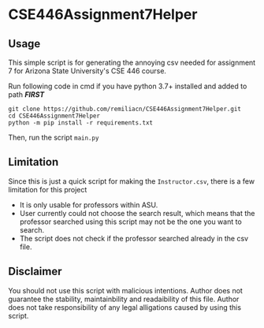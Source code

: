 # CSE446Assignment7Helper

## Usage

This simple script is for generating the annoying csv needed for assignment 7 for Arizona State University's CSE 446 course.

Run following code in cmd if you have python 3.7+ installed and added to path ***FIRST***
```
git clone https://github.com/remiliacn/CSE446Assignment7Helper.git
cd CSE446Assignment7Helper
python -m pip install -r requirements.txt
```

Then, run the script `main.py`

## Limitation

Since this is just a quick script for making the `Instructor.csv`, there is a few limitation for this project

* It is only usable for professors within ASU.
* User currently could not choose the search result, which means that the professor searched using this script may not be the one you want to search.
* The script does not check if the professor searched already in the csv file.

## Disclaimer

You should not use this script with malicious intentions. Author does not guarantee the stability, maintainbility and readaibility of this file. Author does not take responsibility of any legal alligations caused by using this script.
